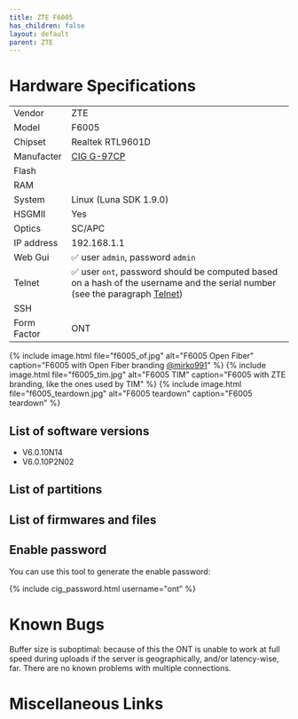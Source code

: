 ```yaml
---
title: ZTE F6005 
has_children: false
layout: default
parent: ZTE
---
```


# Hardware Specifications

|             |                                                                                                                                        |
| ----------- | -------------------------------------------------------------------------------------------------------------------------------------- |
| Vendor      | ZTE                                                                                                                                    |
| Model       | F6005                                                                                                                                  |
| Chipset     | Realtek RTL9601D                                                                                                                       |
| Manufacter  | [CIG G-97CP](/ont-cig-g-97cp)                                                                                                          |
| Flash       |                                                                                                                                        |
| RAM         |                                                                                                                                        |
| System      | Linux (Luna SDK 1.9.0)                                                                                                                 |
| HSGMII      | Yes                                                                                                                                    |
| Optics      | SC/APC                                                                                                                                 |
| IP address  | 192.168.1.1                                                                                                                            |
| Web Gui     | ✅ user `admin`, password `admin`                                                                                                      |
| Telnet      | ✅ user `ont`, password should be computed based on a hash of the username and the serial number (see the paragraph [Telnet](#telnet)) |
| SSH         |                                                                                                                                        |
| Form Factor | ONT                                                                                                                                    |
 
{% include image.html file="f6005_of.jpg" alt="F6005 Open Fiber" caption="F6005 with Open Fiber branding <a href='https://forum.fibra.click/u/mirko991'>@mirko991</a>" %}
{% include image.html file="f6005_tim.jpg" alt="F6005 TIM" caption="F6005 with ZTE branding, like the ones used by TIM" %}
{% include image.html file="f6005_teardown.jpg" alt="F6005 teardown" caption="F6005 teardown" %}


## List of software versions
- V6.0.10N14
- V6.0.10P2N02

## List of partitions
## List of firmwares and files

## Enable password

You can use this tool to generate the enable password:

{% include cig_password.html username="ont" %}

# Known Bugs

Buffer size is suboptimal: because of this the ONT is unable to work at full speed during uploads if the server is geographically, and/or latency-wise, far. There are no known problems with multiple connections.

# Miscellaneous Links


